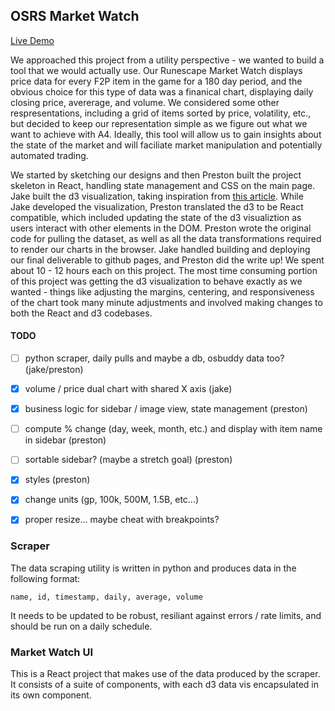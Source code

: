 ## OSRS Market Watch
[Live Demo](https://uw-cse442-wi20.github.io/A3-runescape-market-watch/)

We approached this project from a utility perspective - we wanted to build a tool that we would actually use. Our Runescape Market Watch displays price data for every F2P item in the game for a 180 day period, and the obvious choice for this type of data was a finanical chart, displaying daily closing price, avererage, and volume. We considered some other respresentations, including a grid of items sorted by price, volatility, etc., but decided to keep our representation simple as we figure out what we want to achieve with A4. Ideally, this tool will allow us to gain insights about the state of the market and will faciliate market manipulation and potentially automated trading.

We started by sketching our designs and then Preston built the project skeleton in React, handling state management and CSS on the main page. Jake built the d3 visualization, taking inspiration from [this article](https://www.freecodecamp.org/news/how-to-build-historical-price-charts-with-d3-js-72214aaf6ba3/). While Jake developed the visualization, Preston translated the d3 to be React compatible, which included updating the state of the d3 visualiztion as users interact with other elements in the DOM. Preston wrote the original code for pulling the dataset, as well as all the data transformations required to render our charts in the browser. Jake handled building and deploying our final deliverable to github pages, and Preston did the write up! We spent about 10 - 12 hours each on this project. The most time consuming portion of this project was getting the d3 visualization to behave exactly as we wanted - things like adjusting the margins, centering, and responsiveness of the chart took many minute adjustments and involved making changes to both the React and d3 codebases.


#### TODO
- [ ] python scraper, daily pulls and maybe a db, osbuddy data too? (jake/preston)
- [x] volume / price dual chart with shared X axis (jake)
- [x] business logic for sidebar / image view, state management (preston)
- [ ] compute % change (day, week, month, etc.) and display with item name in sidebar (preston)
- [ ] sortable sidebar? (maybe a stretch goal) (preston)
- [x] styles (preston)
- [x] change units (gp, 100k, 500M, 1.5B, etc...)
- [x] proper resize... maybe cheat with breakpoints?


### Scraper
The data scraping utility is written in python and produces data in the following format:

`name, id, timestamp, daily, average, volume`

It needs to be updated to be robust, resiliant against errors / rate limits, and should be run on a daily schedule.

### Market Watch UI
This is a React project that makes use of the data produced by the scraper. It consists of a suite of components, with each d3 data vis encapsulated in its own component.
